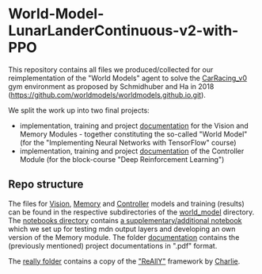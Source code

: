 # World-Model-LunarLanderContinuous-v2-with-PPO

This repository contains all files we produced/collected for our reimplementation of the "World Models" agent to solve the [CarRacing_v0](https://gym.openai.com/envs/CarRacing-v0/) gym environment as proposed by Schmidhuber and Ha in 2018 (https://github.com/worldmodels/worldmodels.github.io.git).

We split the work up into two final projects:
* implementation, training and project [documentation](https://github.com/Tensor-to-the-flow/World-Model-CarRacing-with-PPO/blob/main/documentation/documentation_wm_1_vae_and%20memory_IANNwtf.pdf) for the Vision and Memory Modules - together constituting the so-called "World Model" (for the "Implementing Neural Networks with TensorFlow" course)
* implementation, training and project [documentation](https://github.com/Tensor-to-the-flow/World-Model-CarRacing-with-PPO/blob/main/documentation/documentation_wm_2_controller_and_outlook_DRL.pdf) of the Controller Module (for the block-course "Deep Reinforcement Learning")

## Repo structure
The files for [Vision](https://github.com/Tensor-to-the-flow/World-Model-CarRacing-with-PPO/tree/main/world_model/vision), [Memory](https://github.com/Tensor-to-the-flow/World-Model-CarRacing-with-PPO/tree/main/world_model/memory) and [Controller](https://github.com/Tensor-to-the-flow/World-Model-CarRacing-with-PPO/tree/main/world_model/controller) models and training (results) can be found in the respective subdirectories of the [world_model](https://github.com/Tensor-to-the-flow/World-Model-CarRacing-with-PPO/tree/main/world_model) directory.
The [notebooks directory](https://github.com/Tensor-to-the-flow/World-Model-CarRacing-with-PPO/tree/main/notebooks) contains [a supplementary/additional notebook](https://github.com/Tensor-to-the-flow/World-Model-CarRacing-with-PPO/blob/main/notebooks/memory_development_and_testing.ipynb) which we set up for testing mdn output layers and developing an own version of the Memory module.
The folder [documentation](https://github.com/Tensor-to-the-flow/World-Model-CarRacing-with-PPO/tree/main/documentation) contains the (previously mentioned) project documentations in ".pdf" format.

The [really folder](https://github.com/Tensor-to-the-flow/World-Model-CarRacing-with-PPO/tree/main/really) contains a copy of the ["ReAllY"](https://github.com/geronimocharlie/ReAllY.git) framework by [Charlie](https://github.com/geronimocharlie). 

